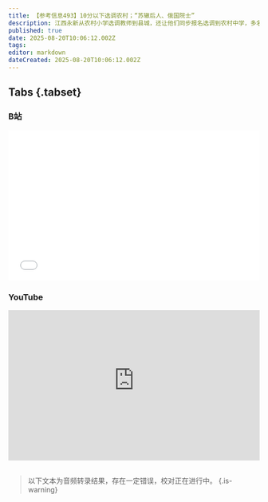 ```yaml
---
title: 【参考信息493】10分以下选调农村；“苏辙后人、俄国院士”
description: 江西永新从农村小学选调教师到县城，还让他们同步报名选调到农村中学，多名教师笔试考不到10分也被录取。河南信阳平桥区衡水高中2022年招生承诺中考成绩满360分，高考不过本科线退费2万，现在不履行承诺。巴彦淖尔13人露营遇到山洪，早前承德“北京山谷”项目露营地遭遇山洪。男子自称苏辙后人、俄罗斯自然科学院院士，还与河南郏县签了33亿的项目。俄罗斯禁售多款中国卡车；13家中资民营医院在老挝遭遇招商骗局。
published: true
date: 2025-08-20T10:06:12.002Z
tags: 
editor: markdown
dateCreated: 2025-08-20T10:06:12.002Z
---
```


## Tabs {.tabset}
### B站
<div style="position: relative; padding: 30% 45%;">
<iframe style="position: absolute; width: 100%; height: 100%; left: 0; top: 0;" src="//player.bilibili.com/player.html?&bvid=BV1yYY4znE4S&page=1&as_wide=1&high_quality=1&danmaku=1&autoplay=0" scrolling="no" border="0" frameborder="no" framespacing="0" allowfullscreen="true"></iframe>
</div>

### YouTube
<div style="position: relative; padding: 30% 45%;">
<iframe style="position: absolute; top: 0; left: 0; width: 100%; height: 100%;" src="https://www.youtube-nocookie.com/embed/YouTubeVID" title="YouTube video player" frameborder="0" allow="accelerometer; autoplay; clipboard-write; encrypted-media; gyroscope; picture-in-picture" allowfullscreen></iframe>
</div>

## 

> 以下文本为音频转录结果，存在一定错误，校对正在进行中。
{.is-warning}
